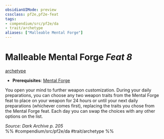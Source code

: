 ```yaml
---
obsidianUIMode: preview
cssclass: pf2e,pf2e-feat
tags:
- compendium/src/pf2e/da
- trait/archetype
aliases: ["Malleable Mental Forge"]
---
```

# Malleable Mental Forge  *Feat 8*  
[archetype](../../rules/traits/archetype.md)  

- **Prerequisites**: [Mental Forge](mental-forge-da.md)

You open your mind to further weapon customization. During your daily preparations, you can choose any two weapon traits from the Mental Forge feat to place on your weapon for 24 hours or until your next daily preparations (whichever comes first), replacing the traits you chose from the Mental Forge feat. Each day you can swap the choices with any other options on the list.

*Source: Dark Archive p. 205*  
%% #compendium/src/pf2e/da #trait/archetype %%